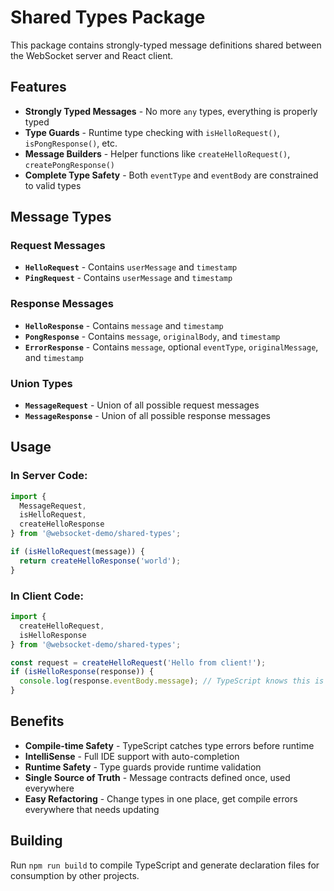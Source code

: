 # Shared Types Package

This package contains strongly-typed message definitions shared between the WebSocket server and React client.

## Features

- **Strongly Typed Messages** - No more `any` types, everything is properly typed
- **Type Guards** - Runtime type checking with `isHelloRequest()`, `isPongResponse()`, etc.
- **Message Builders** - Helper functions like `createHelloRequest()`, `createPongResponse()`
- **Complete Type Safety** - Both `eventType` and `eventBody` are constrained to valid types

## Message Types

### Request Messages
- **`HelloRequest`** - Contains `userMessage` and `timestamp`
- **`PingRequest`** - Contains `userMessage` and `timestamp`

### Response Messages  
- **`HelloResponse`** - Contains `message` and `timestamp`
- **`PongResponse`** - Contains `message`, `originalBody`, and `timestamp`
- **`ErrorResponse`** - Contains `message`, optional `eventType`, `originalMessage`, and `timestamp`

### Union Types
- **`MessageRequest`** - Union of all possible request messages
- **`MessageResponse`** - Union of all possible response messages

## Usage

### In Server Code:
```typescript
import { 
  MessageRequest, 
  isHelloRequest, 
  createHelloResponse 
} from '@websocket-demo/shared-types';

if (isHelloRequest(message)) {
  return createHelloResponse('world');
}
```

### In Client Code:
```typescript
import { 
  createHelloRequest, 
  isHelloResponse 
} from '@websocket-demo/shared-types';

const request = createHelloRequest('Hello from client!');
if (isHelloResponse(response)) {
  console.log(response.eventBody.message); // TypeScript knows this is a string
}
```

## Benefits

- **Compile-time Safety** - TypeScript catches type errors before runtime
- **IntelliSense** - Full IDE support with auto-completion
- **Runtime Safety** - Type guards provide runtime validation
- **Single Source of Truth** - Message contracts defined once, used everywhere
- **Easy Refactoring** - Change types in one place, get compile errors everywhere that needs updating

## Building

Run `npm run build` to compile TypeScript and generate declaration files for consumption by other projects.